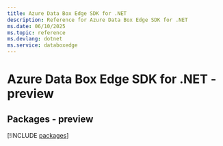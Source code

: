 ```yaml
---
title: Azure Data Box Edge SDK for .NET
description: Reference for Azure Data Box Edge SDK for .NET
ms.date: 06/10/2025
ms.topic: reference
ms.devlang: dotnet
ms.service: databoxedge
---
```

# Azure Data Box Edge SDK for .NET - preview
## Packages - preview
[!INCLUDE [packages](data-box-edge-index.md)]